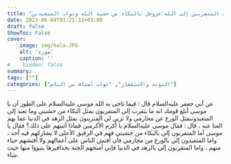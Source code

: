 ```yaml
---
title: "ثواب المتقربين إلى الله عزوجل بالبكاء من خشية الله وثواب المتعبدين"
date: 2023-06-04T01:21:13+03:00
draft: false
ShowToc: False
cover:
    image: img/hala.JPG
    alt: 'صورة'
    caption: ''
#    hidden: false
summary: 
tags: [""]
categories: ["التوبة والاستغفار", "ثواب أصناف من الناس"]
---
```

عن أبي جعفر عليه‌السلام قال : فيما ناجى به الله موسى عليه‌السلام على الطور أن يا موسى أبلغ قومك انه ما يتقرب إلي المتقربون بمثل البكاء من خشيتي وما تعبد إلي المتعبدونبمثل الورع عن محارمي ولا تزين لي المتزينون بمثل الزهد في الدنيا عما بهم الغنا عنه ، قال : فقال موسى عليه‌السلام يا أكرم الأكرمين فماذا أثبتهم
على ذلك؟ فقال يا موسى أما المتقربون إلي بالبكاء من خشيتي فهم في الرفيق
الأعلى لا يشاركهم فيه أحد ، واما المتعبدون إلي بالورع من محارمي فان
أفتش الناس على أعمالهم ولا أفتشهم حياء منهم ، واما المتقربون إلي
بالزهد في الدنيا فإني أمنحهم الجنة بحذافيرها يتبوؤا منها حيث شاء.


